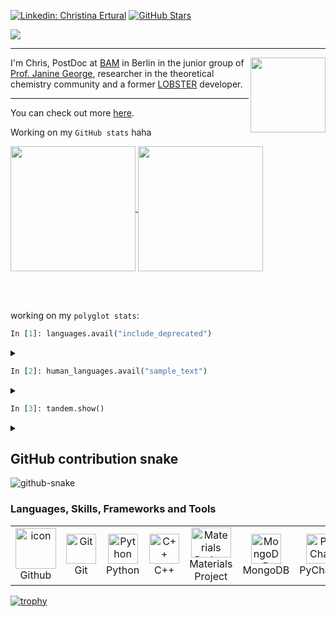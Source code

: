 [![Linkedin: Christina Ertural](https://img.shields.io/badge/-Christina%20Ertural-blue?style=flat-square&logo=Linkedin&logoColor=white&link=https://www.linkedin.com/in/christina-ertural/)](https://www.linkedin.com/in/christina-ertural/)
[![GitHub Stars](https://img.shields.io/github/stars/QuantumChemist?style=social)](https://github.com/QuantumChemist)
<!--[![GitHub Commits](https://img.shields.io/github/commit-activity/y/QuantumChemist/lobsterpygui?style=social)](https://github.com/QuantumChemist)
[![GitHub QuantumChemist](https://img.shields.io/github/followers/QuantumChemist?label=follow&style=social)](https://github.com/QuantumChemist)
[![Hits](https://komarev.com/ghpvc/?username=QuantumChemist&color=blue&label=Hits)](https://github.com/QuantumChemist)-->


<a href="https://github.com/DenverCoder1/readme-typing-svg"><img src="https://readme-typing-svg.herokuapp.com?lines=Hi,+I'm+Chris+👋🏻;Theoretical+Chemistry;Chemical+bonding+analysis;Machine-learned+potentials;Materials+informatics;Postdoctoral+researcher;Always%20learning%20new%20things&center=auto&width=500&height=50"></a> 

---
[<img align="right" src="https://quantumchemist.github.io/utils/QClogo.gif" width="120px" height=auto />](https://doi.org/10.1021/acs.chemmater.1c03349) 
I'm Chris, PostDoc at [BAM](https://github.com/BAMresearch) in Berlin in the junior group of [Prof. Janine George](https://github.com/JaGeo), researcher in the theoretical chemistry community and a former [LOBSTER](http://cohp.de/) developer.

---

You can check out more [here](https://quantumchemist.github.io/).

<!--
Here are some ideas to get you started:

- 🔭 I’m currently working on ...
- 🌱 I’m currently learning ...
- 👯 I’m looking to collaborate on ...
- 🤔 I’m looking for help with ...
- 💬 Ask me about ...
- ⚡ Fun fact: ...
-->

Working on my `GitHub stats` haha

<a href="https://git.io/awesome-stats-card">
  <img height=200 align="center" src="https://awesome-github-stats.azurewebsites.net/user-stats/QuantumChemist?cardType=octocat&theme=tokyonight&preferLogin=true&card_width=320" />
</a>
<a href="https://git.io/streak-stats">
  <img height=200 align="center" src="https://streak-stats.demolab.com?user=QuantumChemist&theme=tokyonight&hide_border=true&border_radius=6.5&date_format=M%20j%5B%2C%20Y%5D&mode=weekly&card_width=320" />
</a>

<br clear="left"/> <br clear="left"/>


working on my `polyglot stats`:

```python
In [1]: languages.avail("include_deprecated")
```
<details>
<summary></summary>
  
```python
Out [1]: C++, Python, bash, R
```

</details>

```python
In [2]: human_languages.avail("sample_text")
```
<details>
<summary></summary>
  
```python
Out [2]: "アニメを字幕なしで見るために日本語を勉強しています！ 🥰"
         "Bende Türkçe biraz biliyorum 😂"
         "Y aprendo español un poco. 🤏🏻"
         "Peut-être je n'ai pas oublié tout les choses en français en plus. 🤣"
         "Тоже немного говорю по-русски. 😁"
```
</details>

```python
In [3]: tandem.show()
```
<details>
<summary></summary>

```python
Out [3]: "If you happen to speak one of these languages and are interested in Tandem learning German, I'm always open to that! 🤗"
```
</details>

## GitHub contribution snake
<picture>
  <source media="(prefers-color-scheme: dark)" srcset="https://raw.githubusercontent.com/QuantumChemist/QuantumChemist/output/github-contribution-grid-snake-dark.svg" />
  <source media="(prefers-color-scheme: light)" srcset="https://raw.githubusercontent.com/QuantumChemist/QuantumChemist/output/github-contribution-grid-snake.svg" />
  <img alt="github-snake" src="github-snake.svg" />
</picture>


<!--

## Languages, Frameworks and Tools   
<a href="https://www.python.org/"><img src="https://upload.wikimedia.org/wikipedia/commons/9/95/Cat_python.png" alt="Python" style="height: 30px; width: auto;"></a> 
<a href="https://en.cppreference.com/w/"><img src="https://upload.wikimedia.org/wikipedia/commons/d/de/Cat_c%2B%2B.png" alt="C++" style="height: 30px; width: auto;"></a>
<a href="https://next-gen.materialsproject.org/"><img src="https://quantumchemist.github.io/utils/mpcat.png" alt="The Materials Projec" style="height: 30px; width: auto;"> </a>
<a href="https://www.jetbrains.com/pycharm/"><img src="https://www.qbssoftware.com/image/cache/catalog/Product%20Logos/JetBrains/JBPYCHARM-1000x1000.png" alt="PyCharm" style="height: 40px; width: auto;"></a>

    <td align="center"  width="96">
        <img src="https://techstack-generator.vercel.app/raspberrypi-icon.svg" width="48" height="48" alt="Rasberry Pi" />
      <br>Rasberry Pi
    </td>

-->

<h3 align="left" font-size='25px'>Languages, Skills, Frameworks and Tools</h3>

<table align="center">
  <tr>
    <td align="center" width="96">
        <img src="https://techstack-generator.vercel.app/github-icon.svg" alt="icon" width="65" height="65" />
      <br>Github
    </td>
    <td align="center" width="96"> 
        <img src="https://user-images.githubusercontent.com/25181517/192108372-f71d70ac-7ae6-4c0d-8395-51d8870c2ef0.png" width="48" height="48" alt="Git" />
      <br>Git
    </td>
    <td align="center" width="96">
        <img src="https://techstack-generator.vercel.app/python-icon.svg" width="48" height="48" alt="Python" />
      <br>Python
    </td>
    <td align="center"  width="96">
        <img src="https://techstack-generator.vercel.app/cpp-icon.svg" width="48" height="48" alt="C++" />
      <br>C++
    </td>
    <td align="center"  width="96">
        <img src="https://next-gen.materialsproject.org/assets/images/home/mp_color.png" width="64" height="48" alt="Materials Project" />
      <br>Materials Project
    </td>
    <td align="center" width="96">
        <img src="https://cdn3d.iconscout.com/3d/free/thumb/free-mongo-db-3d-icon-download-in-png-blend-fbx-gltf-file-formats--mongodb-database-document-oriented-nosql-coding-lang-pack-logos-icons-7577996.png" width="48" height="48" alt="MongoDB" />
      <br>MongoDB
    </td>
    <td align="center" width="96">
        <img src="https://cdn3d.iconscout.com/3d/free/thumb/free-pycharm-3d-logo-download-in-png-blend-fbx-gltf-file-formats--software-coding-tool-web-social-media-pack-company-brand-logos-4781227.png" width="48" height="48" alt="PyCharm" />
      <br>PyCharm
    </td>


    
  </tr>
</table>

[![trophy](https://github-profile-trophy.vercel.app/?username=QuantumChemist&column=-1&theme=darkhub)](https://github.com/ryo-ma/github-profile-trophy)

</br>

